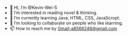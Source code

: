 - 👋 Hi, I’m @Kevin-Wei-S
- 👀 I’m interested in reading novel & thinking.
- 🌱 I’m currently learning Java, HTML, CSS, JavaScropt.
- 💞️ I’m looking to collaborate on people who like learning.
- 📫 How to reach me by Gmail-a8566248@gmail.com

<!---
Kevin-Wei-S/Kevin-Wei-S is a ✨ special ✨ repository because its `README.md` (this file) appears on your GitHub profile.
You can click the Preview link to take a look at your changes.
--->
